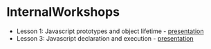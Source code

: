 # InternalWorkshops

- Lesson 1: Javascript prototypes and object lifetime - <a href="https://drive.google.com/open?id=1NnvdR2F6Z9hq4irZxsjZB6He9Mk0XMZ3edEQuU8qsDA" target="_blank">presentation</a>
- Lesson 3: Javascript declaration and execution - <a href="https://docs.google.com/a/cuponation.com/presentation/d/1nPdTk0a6Z2cjPk7xGsCBbZeOFzzLGi38QBTHLVX11XQ/edit?usp=sharing">presentation</a>
